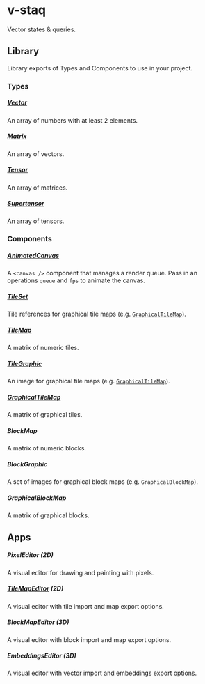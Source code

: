 # v-staq

Vector states & queries.

## Library

Library exports of Types and Components to use in your project.

### Types

##### [Vector](https://github.com/bennyschmidt/v-staq/blob/main/src/types/Vector/index.js)

An array of numbers with at least 2 elements.

##### [Matrix](https://github.com/bennyschmidt/v-staq/blob/main/src/types/Matrix/index.js)

An array of vectors.

##### [Tensor](https://github.com/bennyschmidt/v-staq/blob/main/src/types/Tensor/index.js)

An array of matrices.

##### [Supertensor](https://github.com/bennyschmidt/v-staq/blob/main/src/types/Supertensor/index.js)

An array of tensors.

### Components

##### [AnimatedCanvas](https://github.com/bennyschmidt/v-staq/blob/main/src/components/AnimatedCanvas/index.js)

A `<canvas />` component that manages a render queue. Pass in an operations `queue` and `fps` to animate the canvas.

##### [TileSet](https://github.com/bennyschmidt/v-staq/blob/main/src/components/TileSet/index.js)

Tile references for graphical tile maps (e.g. [`GraphicalTileMap`](https://github.com/bennyschmidt/v-staq/blob/main/src/components/GraphicalTileMap/index.js)).

##### [TileMap](https://github.com/bennyschmidt/v-staq/blob/main/src/components/TileMap/index.js)

A matrix of numeric tiles.

##### [TileGraphic](https://github.com/bennyschmidt/v-staq/blob/main/src/components/TileGraphic/index.js)

An image for graphical tile maps (e.g. [`GraphicalTileMap`](https://github.com/bennyschmidt/v-staq/blob/main/src/components/GraphicalTileMap/index.js)).

##### [GraphicalTileMap](https://github.com/bennyschmidt/v-staq/blob/main/src/components/GraphicalTileMap/index.js)

A matrix of graphical tiles.

##### BlockMap

A matrix of numeric blocks.

##### BlockGraphic

A set of images for graphical block maps (e.g. `GraphicalBlockMap`).

##### GraphicalBlockMap

A matrix of graphical blocks.

## Apps

##### PixelEditor (2D)

A visual editor for drawing and painting with pixels.

##### [TileMapEditor](https://github.com/bennyschmidt/v-staq/blob/main/src/apps/TileMapEditor/index.js) (2D)

A visual editor with tile import and map export options.

##### BlockMapEditor (3D)

A visual editor with block import and map export options.

##### EmbeddingsEditor (3D)

A visual editor with vector import and embeddings export options.
